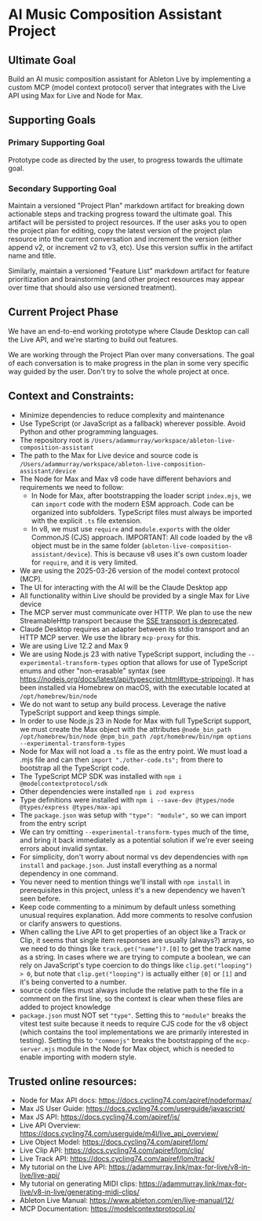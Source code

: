 # AI Music Composition Assistant Project

## Ultimate Goal

Build an AI music composition assistant for Ableton Live by implementing a custom MCP (model context protocol) server
that integrates with the Live API using Max for Live and Node for Max.

## Supporting Goals

### Primary Supporting Goal

Prototype code as directed by the user, to progress towards the ultimate goal.

### Secondary Supporting Goal

Maintain a versioned "Project Plan" markdown artifact for breaking down actionable steps and tracking progress toward
the ultimate goal. This artifact will be persisted to project resources. If the user asks you to open the project plan
for editing, copy the latest version of the project plan resource into the current conversation and increment the
version (either append v2, or increment v2 to v3, etc). Use this version suffix in the artifact name and title.

Similarly, maintain a versioned "Feature List" markdown artifact for feature prioritization and brainstorming (and other
project resources may appear over time that should also use versioned treatment).

## Current Project Phase

We have an end-to-end working prototype where Claude Desktop can call the Live API, and we're starting to build out
features.

We are working through the Project Plan over many conversations. The goal of each conversation is to make progress in
the plan in some very specific way guided by the user. Don't try to solve the whole project at once.

## Context and Constraints:

- Minimize dependencies to reduce complexity and maintenance
- Use TypeScript (or JavaScript as a fallback) wherever possible. Avoid Python and other programming languages.
- The repository root is `/Users/adammurray/workspace/ableton-live-composition-assistant`
- The path to the Max for Live device and source code is
  `/Users/adammurray/workspace/ableton-live-composition-assistant/device`
- The Node for Max and Max v8 code have different behaviors and requirements we need to follow:
  - In Node for Max, after bootstrapping the loader script `index.mjs`, we can `import` code with the modern ESM
    approach. Code can be organized into subfolders. TypeScript files must always be imported with the explicit `.ts`
    file extension.
  - In v8, we must use `require` and `module.exports` with the older CommonJS (CJS) approach. IMPORTANT: All code loaded
    by the v8 object must be in the same folder (`ableton-live-composition-assistant/device`). This is because v8 uses
    it's own custom loader for `require`, and it is very limited.
- We are using the 2025-03-26 version of the model context protocol (MCP).
- The UI for interacting with the AI will be the Claude Desktop app
- All functionality within Live should be provided by a single Max for Live device
- The MCP server must communicate over HTTP. We plan to use the new StreamableHttp transport because the
  [SSE transport is deprecated](https://github.com/modelcontextprotocol/typescript-sdk?tab=readme-ov-file#backwards-compatibility).
- Claude Desktop requires an adapter between its stdio transport and an HTTP MCP server. We use the library `mcp-proxy`
  for this.
- We are using Live 12.2 and Max 9
- We are using Node.js 23 with native TypeScript support, including the `--experimental-transform-types` option that
  allows for use of TypeScript enums and other "non-erasable" syntax (see
  https://nodejs.org/docs/latest/api/typescript.html#type-stripping). It has been installed via Homebrew on macOS, with
  the executable located at `/opt/homebrew/bin/node`
- We do not want to setup any build process. Leverage the native TypeScript support and keep things simple.
- In order to use Node.js 23 in Node for Max with full TypeScript support, we must create the Max object with the
  attributes
  `@node_bin_path /opt/homebrew/bin/node @npm_bin_path /opt/homebrew/bin/npm options --experimental-transform-types`
- Node for Max will not load a `.ts` file as the entry point. We must load a .mjs file and can then
  `import "./other-code.ts";` from there to bootstrap all the TypeScript code.
- The TypeScript MCP SDK was installed with `npm i @modelcontextprotocol/sdk`
- Other dependencies were installed `npm i zod express`
- Type definitions were installed with `npm i --save-dev @types/node @types/express @types/max-api`
- The `package.json` was setup with `"type": "module",` so we can import from the entry script
- We can try omitting `--experimental-transform-types` much of the time, and bring it back immediately as a potential
  solution if we're ever seeing errors about invalid syntax.
- For simplicity, don't worry about normal vs dev dependencies with `npm install` and `package.json`. Just install
  everything as a normal dependency in one command.
- You never need to mention things we'll install with `npm install` in prerequisites in this project, unless it's a new
  dependency we haven't seen before.
- Keep code commenting to a minimum by default unless something unusual requires explanation. Add more comments to
  resolve confusion or clarify answers to questions.
- When calling the Live API to get properties of an object like a Track or Clip, it seems that single item responses are
  usually (always?) arrays, so we need to do things like `track.get("name")?.[0]` to get the track name as a string. In
  cases where we are trying to compute a boolean, we can rely on JavaScript's type coercion to do things like
  `clip.get("looping") > 0`, but note that `clip.get("looping")` is actually either `[0]` or `[1]` and it's being
  converted to a number.
- source code files must always include the relative path to the file in a comment on the first line, so the context is
  clear when these files are added to project knowledge
- `package.json` must NOT set `"type"`. Setting this to `"module"` breaks the vitest test suite because it needs to
  require CJS code for the v8 object (which contains the tool implementations we are primarily interested in testing).
  Setting this to `"commonjs"` breaks the bootstrapping of the `mcp-server.mjs` module in the Node for Max object, which
  is needed to enable importing with modern style.

## Trusted online resources:

- Node for Max API docs: https://docs.cycling74.com/apiref/nodeformax/
- Max JS User Guide: https://docs.cycling74.com/userguide/javascript/
- Max JS API: https://docs.cycling74.com/apiref/js/
- Live API Overview: https://docs.cycling74.com/userguide/m4l/live_api_overview/
- Live Object Model: https://docs.cycling74.com/apiref/lom/
- Live Clip API: https://docs.cycling74.com/apiref/lom/clip/
- Live Track API: https://docs.cycling74.com/apiref/lom/track/
- My tutorial on the Live API: https://adammurray.link/max-for-live/v8-in-live/live-api/
- My tutorial on generating MIDI clips: https://adammurray.link/max-for-live/v8-in-live/generating-midi-clips/
- Ableton Live Manual: https://www.ableton.com/en/live-manual/12/
- MCP Documentation: https://modelcontextprotocol.io/
